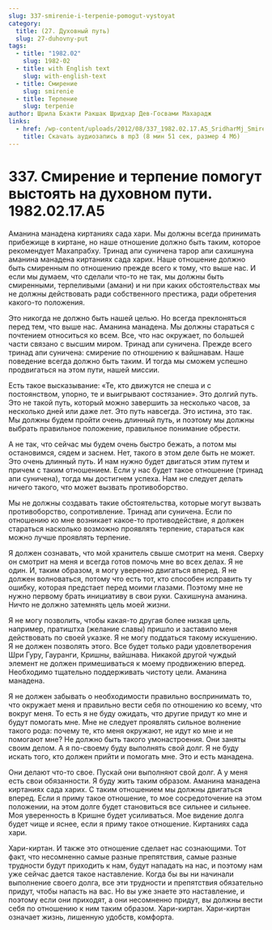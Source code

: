 ```yaml
---
slug: 337-smirenie-i-terpenie-pomogut-vystoyat
category:
  title: (27. Духовный путь)
  slug: 27-duhovny-put
tags:
  - title: "1982.02"
    slug: 1982-02
  - title: with English text
    slug: with-english-text
  - title: Смирение
    slug: smirenie
  - title: Терпение
    slug: terpenie
author: Шрила Бхакти Ракшак Шридхар Дев-Госвами Махарадж
links:
  - href: /wp-content/uploads/2012/08/337_1982.02.17.A5_SridharMj_Smirenie_i_terpenie_pomogut_vystoyat_na_duhovnom_puti.mp3
    title: Скачать аудиозапись в mp3 (8 мин 51 сек, размер 4 Мб)
---
```


# 337. Смирение и терпение помогут выстоять на духовном пути. 1982.02.17.A5

Аманина манадена киртаниях сада хари. Мы должны всегда принимать прибежище в киртане, но наше отношение должно быть таким, которое рекомендует Махапрабху. Тринад апи суничена тарор апи сахишнуна аманина манадена киртаниях сада харих. Наше отношение должно быть смиренным по отношению прежде всего к тому, что выше нас. И если мы думаем, что сделали что-то не так, мы должны быть смиренными, терпеливыми (амани) и ни при каких обстоятельствах мы не должны действовать ради собственного престижа, ради обретения какого-то положения.

Это никогда не должно быть нашей целью. Но всегда преклоняться перед тем, что выше нас. Аманина манадена. Мы должны стараться с почтением относиться ко всем. Все, что нас окружает, по большей части связано с высшим миром. Тринад апи суничена. Прежде всего тринад апи суничена: смирение по отношению к вайшнавам. Наше поведение всегда должно быть таким. И тогда мы сможем успешно продвигаться на этом пути, нашей миссии.

Есть такое высказывание: «Те, кто движутся не спеша и с постоянством, упорно, те и выигрывают состязание». Это долгий путь. Это не такой путь, который можно завершить за несколько часов, за несколько дней или даже лет. Это путь навсегда. Это истина, это так. Мы должны будем пройти очень длинный путь, и поэтому мы должны выбрать правильное положение, правильное понимание обрести.

А не так, что сейчас мы будем очень быстро бежать, а потом мы остановимся, сядем и заснем. Нет, такого в этом деле быть не может. Это очень длинный путь. И нам нужно будет двигаться этим путем и причем с таким отношением. Если у нас будет такое отношение (тринад апи суничена), тогда мы достигнем успеха. Нам не следует делать ничего такого, что может вызвать противоборство.

Мы не должны создавать такие обстоятельства, которые могут вызвать противоборство, сопротивление. Тринад апи суничена. Если по отношению ко мне возникает какое-то противодействие, я должен стараться насколько возможно проявлять терпение, стараться как можно лучше проявлять терпение.

Я должен сознавать, что мой хранитель свыше смотрит на меня. Сверху он смотрит на меня и всегда готов помочь мне во всех делах. Я не один. И, таким образом, я могу уверенно двигаться вперед. Я не должен волноваться, потому что есть тот, кто способен исправить ту ошибку, которая предстает перед моими глазами. Поэтому мне не нужно первому брать инициативу в свои руки. Сахишнуна аманина. Ничто не должно затемнять цель моей жизни.

Я не могу позволить, чтобы какая-то другая более низкая цель, например, пратиштха (желание славы) пришло и заставило меня действовать по своей указке. Я не могу поддаться такому искушению. Я не должен позволять этого. Все будет только ради удовлетворения Шри Гуру, Гауранги, Кришны, вайшнава. Никакой другой чуждый элемент не должен примешиваться к моему продвижению вперед. Необходимо тщательно поддерживать чистоту цели. Аманина манадена.

Я не должен забывать о необходимости правильно воспринимать то, что окружает меня и правильно вести себя по отношению ко всему, что вокруг меня. То есть я не буду ожидать, что другие придут ко мне и будут помогать мне. Мне не следует проявлять сильное волнение такого рода: почему те, кто меня окружают, не идут ко мне и не помогают мне? Не должно быть такого умонастроения. Они заняты своим делом. А я по-своему буду выполнять свой долг. Я не буду искать того, кто должен прийти и помогать мне. Это и есть манадена.

Они делают что-то свое. Пускай они выполняют свой долг. А у меня есть свои обязанности. Я буду жить таким образом. Аманина манадена киртаниях сада харих. С таким отношением мы должны двигаться вперед. Если я приму такое отношение, то мое сосредоточение на этом положении, на этом долге будет становиться все сильнее и сильнее. Моя уверенность в Кришне будет усиливаться. Мое видение долга будет чище и яснее, если я приму такое отношение. Киртаниях сада хари.

Хари-киртан. И также это отношение сделает нас сознающими. Тот факт, что несомненно самые разные препятствия, самые разные трудности будут приходить к нам, будут нападать на нас, и поэтому нам уже сейчас дается такое наставление. Когда бы вы ни начинали выполнение своего долга, все эти трудности и препятствия обязательно придут, чтобы напасть на вас. Но вы уже знаете это наставление, и поэтому если они приходят, а они несомненно придут, вы должны вести себя по отношению к ним таким образом. Хари-киртан. Хари-киртан означает жизнь, лишенную удобств, комфорта.

